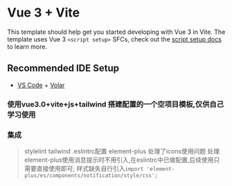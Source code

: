 # Vue 3 + Vite

This template should help get you started developing with Vue 3 in Vite. The template uses Vue 3 `<script setup>` SFCs, check out the [script setup docs](https://v3.vuejs.org/api/sfc-script-setup.html#sfc-script-setup) to learn more.

## Recommended IDE Setup

- [VS Code](https://code.visualstudio.com/) + [Volar](https://marketplace.visualstudio.com/items?itemName=Vue.volar)

### 使用vue3.0+vite+js+tailwind 搭建配置的一个空项目模板,仅供自己学习使用

### 集成
> stylelint
> tailwind
> .eslintrc配置
> element-plus
> 处理了icons使用问题
> 处理element-plus使用消息提示时不用引入,在eslintrc中已做配置,后续使用只需要直接使用即可;
> 样式缺失自行引入`import 'element-plus/es/components/notification/style/css';`

